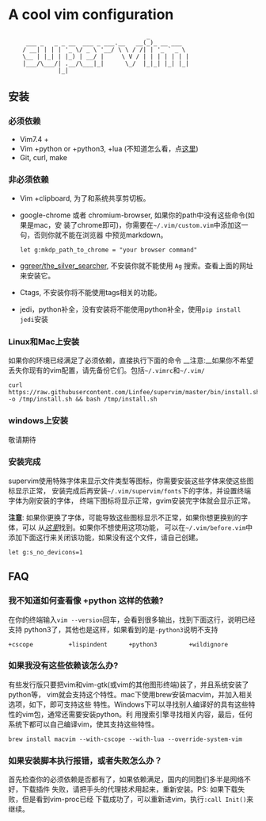 # A cool vim configuration

```text
                                       _
     ___ _   _ _ __  ___ _ ___.__   __(_)_ __ ___
    / __| | | | '_ \/ _ \ '__/ \ \ / /| | '_ ` _ \
    \__ | |_| | |_) | __/ |     \ V / | | | | | | |
    |___/\___/| .__/\___|_|      \_/  |_|_| |_| |_|
              |_|
```

## 安装

### 必须依赖

-   Vim7.4 +
-   Vim +python or +python3, +lua (不知道怎么看，点[这里](#user-content-faq))
-   Git, curl, make

### 非必须依赖

-   Vim +clipboard, 为了和系统共享剪切板。

-   google-chrome 或者 chromium-browser, 如果你的path中没有这些命令(如果是mac，安
    装了chrome即可)，你需要在`~/.vim/custom.vim`中添加这一句，否则你就不能在浏览器
    中预览markdown。

        let g:mkdp_path_to_chrome = "your browser command"

-   [ggreer/the_silver_searcher](https://github.com/ggreer/the_silver_searcher),
    不安装你就不能使用 `Ag` 搜索。查看上面的网址来安装它。

-   Ctags, 不安装你将不能使用tags相关的功能。

-   jedi，python补全，没有安装将不能使用python补全，使用`pip install jedi`安装

### Linux和Mac上安装

如果你的环境已经满足了必须依赖，直接执行下面的命令
__注意:__如果你不希望丢失你现有的vim配置，请先备份它们。包括`~/.vimrc`和`~/.vim/`

    curl https://raw.githubusercontent.com/Linfee/supervim/master/bin/install.sh -o /tmp/install.sh && bash /tmp/install.sh

### windows上安装

敬请期待

### 安装完成

supervim使用特殊字体来显示文件类型等图标，你需要安装这些字体来使这些图标显示正常，
安装完成后再安装`~/.vim/supervim/fonts`下的字体，并设置终端字体为刚安装的字体，
终端下图标将显示正常，gvim安装完字体就会显示正常。

__注意__: 如果你更换了字体，可能导致这些图标显示不正常，如果你想更换别的字体，可以
从[_这里_](https://github.com/ryanoasis/nerd-fonts)找到。如果你不想使用这项功能，
可以在`~/.vim/before.vim`中添加下面这行来关闭该功能，如果没有这个文件，请自己创建。

    let g:s_no_devicons=1

## FAQ

### 我不知道如何查看像 +python 这样的依赖?

在你的终端输入`vim --version`回车，会看到很多输出，找到下面这行，说明已经支持
python3了，其他也是这样，如果看到的是`-python3`说明不支持

    +cscope          +lispindent      +python3         +wildignore

### 如果我没有这些依赖该怎么办?

有些发行版只要把vim和vim-gtk(或vim的其他图形终端)装了，并且系统安装了python等，
vim就会支持这个特性。mac下使用brew安装macvim，并加入相关选项，如下，即可支持这些
特性。Windows下可以寻找别人编译好的具有这些特性的vim包，通常还需要安装python。利
用搜索引擎寻找相关内容，最后，任何系统下都可以自己编译vim，使其支持这些特性。

    brew install macvim --with-cscope --with-lua --override-system-vim

### 如果安装脚本执行报错，或者失败怎么办？

首先检查你的必须依赖是否都有了，如果依赖满足，国内的同胞们多半是网络不好，下载插件
失败，请把手头的代理技术用起来，重新安装。PS: 如果下载失败，但是看到vim-proc已经
下载成功了，可以重新进vim，执行`:call Init()`来继续。
